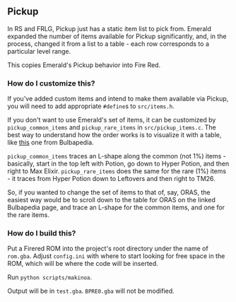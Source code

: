 ## Pickup

In RS and FRLG, Pickup just has a static item list to pick from. Emerald expanded the number of items available for Pickup significantly, and, in the process, changed it from a list to a table - each row corresponds to a particular level range.

This copies Emerald's Pickup behavior into Fire Red.

### How do I customize this?

If you've added custom items and intend to make them available via Pickup, you will need to add appropriate `#define`s to `src/items.h`.

If you don't want to use Emerald's set of items, it can be customized by `pickup_common_items` and `pickup_rare_items` in `src/pickup_items.c`. The best way to understand how the order works is to visualize it with a table, like [this](https://bulbapedia.bulbagarden.net/wiki/Pickup_(Ability)#Pok.C3.A9mon_Emerald) one from Bulbapedia.

`pickup_common_items` traces an L-shape along the common (not 1%) items - basically, start in the top left with Potion, go down to Hyper Potion, and then right to Max Elixir. `pickup_rare_items` does the same for the rare (1%) items - it traces from Hyper Potion down to Leftovers and then right to TM26.

So, if you wanted to change the set of items to that of, say, ORAS, the easiest way would be to scroll down to the table for ORAS on the linked Bulbapedia page, and trace an L-shape for the common items, and one for the rare items.

### How do I build this?

Put a Firered ROM into the project's root directory under the name of `rom.gba`. Adjust `config.ini` with where to start looking for free space in the ROM, which will be where the code will be inserted.

Run `python scripts/makinoa`.

Output will be in `test.gba`. `BPRE0.gba` will not be modified.
